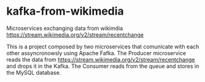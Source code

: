 # kafka-from-wikimedia
Microservices exchanging data from wikimdia https://stream.wikimedia.org/v2/stream/recentchange

This is a project composed by two microservices that comunicate with each other assyncronowsly using Apache Fafka.
The Producer microservice reads the data from https://stream.wikimedia.org/v2/stream/recentchange and drops it in the Kafka.
The Consumer reads from the queue and stores in the MySQL database.
